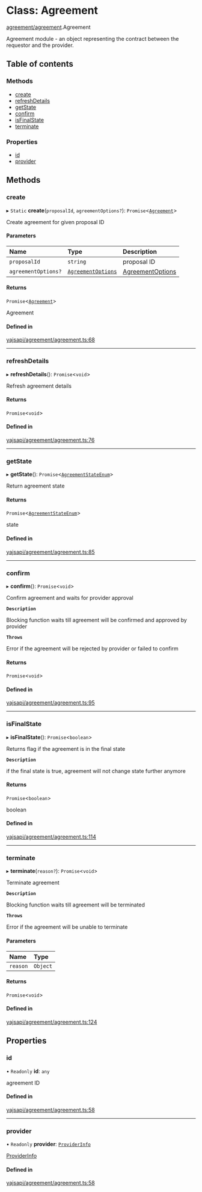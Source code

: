 # Class: Agreement

[agreement/agreement](../modules/agreement_agreement.md).Agreement

Agreement module - an object representing the contract between the requestor and the provider.

## Table of contents

### Methods

- [create](agreement_agreement.Agreement.md#create)
- [refreshDetails](agreement_agreement.Agreement.md#refreshdetails)
- [getState](agreement_agreement.Agreement.md#getstate)
- [confirm](agreement_agreement.Agreement.md#confirm)
- [isFinalState](agreement_agreement.Agreement.md#isfinalstate)
- [terminate](agreement_agreement.Agreement.md#terminate)

### Properties

- [id](agreement_agreement.Agreement.md#id)
- [provider](agreement_agreement.Agreement.md#provider)

## Methods

### create

▸ `Static` **create**(`proposalId`, `agreementOptions?`): `Promise`<[`Agreement`](agreement_agreement.Agreement.md)\>

Create agreement for given proposal ID

#### Parameters

| Name | Type | Description |
| :------ | :------ | :------ |
| `proposalId` | `string` | proposal ID |
| `agreementOptions?` | [`AgreementOptions`](../interfaces/agreement_agreement.AgreementOptions.md) | [AgreementOptions](../interfaces/agreement_agreement.AgreementOptions.md) |

#### Returns

`Promise`<[`Agreement`](agreement_agreement.Agreement.md)\>

Agreement

#### Defined in

[yajsapi/agreement/agreement.ts:68](https://github.com/golemfactory/yajsapi/blob/5793bb7/yajsapi/agreement/agreement.ts#L68)

___

### refreshDetails

▸ **refreshDetails**(): `Promise`<`void`\>

Refresh agreement details

#### Returns

`Promise`<`void`\>

#### Defined in

[yajsapi/agreement/agreement.ts:76](https://github.com/golemfactory/yajsapi/blob/5793bb7/yajsapi/agreement/agreement.ts#L76)

___

### getState

▸ **getState**(): `Promise`<[`AgreementStateEnum`](../enums/agreement_agreement.AgreementStateEnum.md)\>

Return agreement state

#### Returns

`Promise`<[`AgreementStateEnum`](../enums/agreement_agreement.AgreementStateEnum.md)\>

state

#### Defined in

[yajsapi/agreement/agreement.ts:85](https://github.com/golemfactory/yajsapi/blob/5793bb7/yajsapi/agreement/agreement.ts#L85)

___

### confirm

▸ **confirm**(): `Promise`<`void`\>

Confirm agreement and waits for provider approval

**`Description`**

Blocking function waits till agreement will be confirmed and approved by provider

**`Throws`**

Error if the agreement will be rejected by provider or failed to confirm

#### Returns

`Promise`<`void`\>

#### Defined in

[yajsapi/agreement/agreement.ts:95](https://github.com/golemfactory/yajsapi/blob/5793bb7/yajsapi/agreement/agreement.ts#L95)

___

### isFinalState

▸ **isFinalState**(): `Promise`<`boolean`\>

Returns flag if the agreement is in the final state

**`Description`**

if the final state is true, agreement will not change state further anymore

#### Returns

`Promise`<`boolean`\>

boolean

#### Defined in

[yajsapi/agreement/agreement.ts:114](https://github.com/golemfactory/yajsapi/blob/5793bb7/yajsapi/agreement/agreement.ts#L114)

___

### terminate

▸ **terminate**(`reason?`): `Promise`<`void`\>

Terminate agreement

**`Description`**

Blocking function waits till agreement will be terminated

**`Throws`**

Error if the agreement will be unable to terminate

#### Parameters

| Name | Type |
| :------ | :------ |
| `reason` | `Object` |

#### Returns

`Promise`<`void`\>

#### Defined in

[yajsapi/agreement/agreement.ts:124](https://github.com/golemfactory/yajsapi/blob/5793bb7/yajsapi/agreement/agreement.ts#L124)

## Properties

### id

• `Readonly` **id**: `any`

agreement ID

#### Defined in

[yajsapi/agreement/agreement.ts:58](https://github.com/golemfactory/yajsapi/blob/5793bb7/yajsapi/agreement/agreement.ts#L58)

___

### provider

• `Readonly` **provider**: [`ProviderInfo`](../interfaces/agreement_agreement.ProviderInfo.md)

[ProviderInfo](../interfaces/agreement_agreement.ProviderInfo.md)

#### Defined in

[yajsapi/agreement/agreement.ts:58](https://github.com/golemfactory/yajsapi/blob/5793bb7/yajsapi/agreement/agreement.ts#L58)
